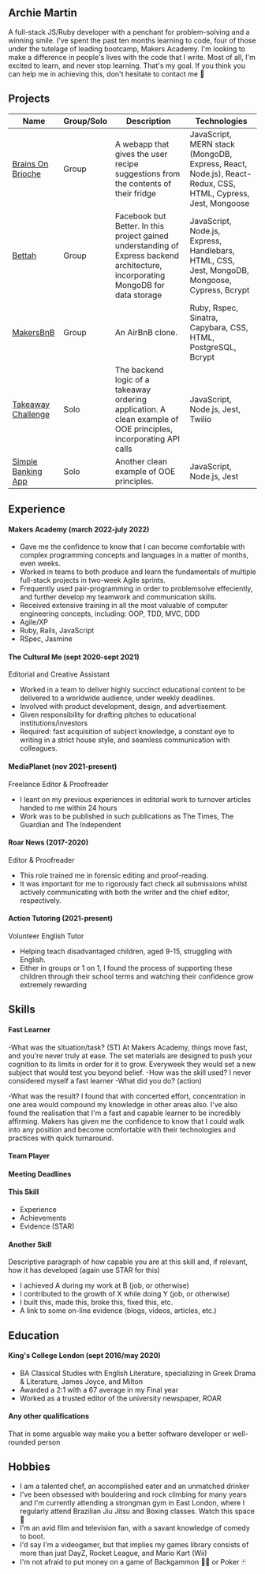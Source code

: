 ## Archie Martin

A full-stack JS/Ruby developer with a penchant for problem-solving and a winning smile. I've spent the past ten months learning to code, four of those under the tutelage of leading bootcamp, Makers Academy. I'm looking to make a difference in people's lives with the code that I write. Most of all, I'm excited to learn, and never stop learning. That's my goal. If you think you can help me in achieving this, don't hesitate to contact me 🚂

## Projects

| Name     |Group/Solo  | Description | Technologies|
|---       |---          |---          |---          |
| [Brains On Brioche](https://github.com/Farzan-I/brains-on-brioche) | Group | A webapp that gives the user recipe suggestions from the contents of their fridge | JavaScript, MERN stack (MongoDB, Express, React, Node.js), React-Redux, CSS, HTML, Cypress, Jest, Mongoose |
| [Bettah](https://github.com/tomoneill32/acebook-allowTeamToReceiveName) | Group | Facebook but Better. In this project gained understanding of Express backend architecture, incorporating MongoDB for data storage | JavaScript, Node.js, Express, Handlebars, HTML, CSS, Jest, MongoDB, Mongoose, Cypress, Bcrypt |
| [MakersBnB](https://github.com/archiemartini/MakersBnB)| Group | An AirBnB clone. | Ruby, Rspec, Sinatra, Capybara, CSS, HTML, PostgreSQL, Bcrypt |
|[Takeaway Challenge](https://github.com/archiemartini/javascript-takeaway-challenge) | Solo | The backend logic of a takeaway ordering application. A clean example of OOE principles, incorporating API calls | JavaScript, Node.js, Jest, Twilio |
| [Simple Banking App](https://github.com/archiemartini/bank-tech-test) | Solo | Another clean example of OOE principles. | JavaScript, Node.js, Jest | 


## Experience

#### Makers Academy (march 2022-july 2022)
- Gave me the confidence to know that I can become comfortable with complex programming concepts and languages in a matter of months, even weeks.
- Worked in teams to both produce and learn the fundamentals of multiple full-stack projects in two-week Agile sprints.
- Frequently used pair-programming in order to problemsolve effeciently, and further develop my teamwork and communication skills.
- Received extensive training in all the most valuable of computer engineering concepts, including: OOP, TDD, MVC, DDD
- Agile/XP
- Ruby, Rails, JavaScript
- RSpec, Jasmine

#### The Cultural Me (sept 2020-sept 2021)
Editorial and Creative Assistant
- Worked in a team to deliver highly succinct educational content to be delivered to a worldwide audience, under weekly deadlines.
- Involved with product development, design, and advertisement.
- Given responsibility for drafting pitches to educational institutions/investors
- Required: fast acquisition of subject knowledge, a constant eye to writing in a strict house style, and seamless communication with colleagues.

#### MediaPlanet (nov 2021-present) 
Freelance Editor & Proofreader
- I leant on my previous experiences in editorial work to turnover articles handed to me within 24 hours
- Work was to be published in such publications as The Times, The Guardian and The Independent

#### Roar News (2017-2020)
Editor & Proofreader
- This role trained me in forensic editing and proof-reading.
- It was important for me to rigorously fact check all submissions whilst actively communicating with both the writer and the chief editor, respectively.


#### Action Tutoring (2021-present)
Volunteer English Tutor
- Helping teach disadvantaged children, aged 9-15, struggling with English.
- Either in groups or 1 on 1, I found the process of supporting these children through their school terms and watching their confidence grow extremely rewarding

## Skills


#### Fast Learner
-What was the situation/task? (ST)
  At Makers Academy, things move fast, and you're never truly at ease. The set materials are designed to push your cognition to its limits in order for it to grow. Everyweek they would set a new subject that would test you beyond belief.
-How was the skill used?
I never considered myself a fast learner
-What did you do? (action)

-What was the result?
I found that with concerted effort, concentration in one area would compound my knowledge in other areas also. I've also found the realisation that I'm a fast and capable learner to be incredibly affirming. Makers has given me the confidence to know that I could walk into any position and become ocmfortable with their technologies and practices with quick turnaround.

#### Team Player

#### Meeting Deadlines


#### This Skill

- Experience
- Achievements
- Evidence (STAR)

#### Another Skill

Descriptive paragraph of how capable you are at this skill and, if relevant, how it has developed (again use STAR for this)

- I achieved A during my work at B (job, or otherwise)
- I contributed to the growth of X while doing Y (job, or otherwise)
- I built this, made this, broke this, fixed this, etc.
- A link to some on-line evidence (blogs, videos, articles, etc.)

## Education

#### King's College London (sept 2016/may 2020)

- BA Classical Studies with English Literature, specializing in Greek Drama & Literature, James Joyce, and Milton
- Awarded a 2:1 with a 67 average in my Final year
- Worked as a trusted editor of the university newspaper, ROAR

#### Any other qualifications

That in some arguable way make you a better software developer or well-rounded person

## Hobbies

- I am a talented chef, an accomplished eater and an unmatched drinker
- I've been obsessed with bouldering and rock climbing for many years and I'm currently attending a strongman gym in East London, where I regularly attend Brazilian Jiu Jitsu and Boxing classes. Watch this space 💪
- I'm an avid film and television fan, with a savant knowledge of comedy to boot.
- I'd say I'm a videogamer, but that implies my games library consists of more than just DayZ, Rocket League, and Mario Kart (Wii)
- I'm not afraid to put money on a game of Backgammon 🎲🎲 or Poker 🃏
